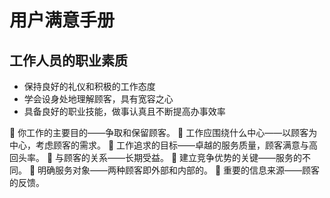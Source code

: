 # 用户满意手册



## 工作人员的职业素质
- 保持良好的礼仪和积极的工作态度
- 学会设身处地理解顾客，具有宽容之心
- 具备良好的职业技能，做事认真且不断提高办事效率

	你工作的主要目的——争取和保留顾客。
	工作应围绕什么中心——以顾客为中心，考虑顾客的需求。
	工作追求的目标——卓越的服务质量，顾客满意与高回头率。
	与顾客的关系——长期受益。
	建立竞争优势的关键——服务的不同。
	明确服务对象——两种顾客即外部和内部的。
	重要的信息来源——顾客的反馈。




